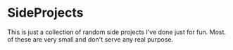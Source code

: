 # SideProjects
This is just a collection of random side projects I've done just for fun. Most. of these are very small and don't serve any real purpose.
